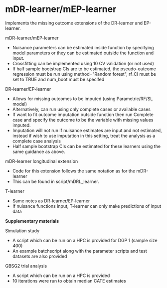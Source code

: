 # mDR-learner/mEP-learner
Implements the missing outcome extensions of the DR-learner and EP-learner. 

mDR-learner/mEP-learner
  - Nuisance parameters can be estimated inside function by specifying model
    parameters or they can be estimated outside the function and input. 
  - Crossfitting can be implemented using 10 CV validation (or not used)
  - If half sample bootstrap CIs are to be estimated, the pseudo-outcome regression
    must be run using method="Random forest", rf_CI must be set to TRUE and num_boot must be specifed 
    

DR-learner/EP-learner
  - Allows for missing outcomes to be imputed (using Parametric/RF/SL model)
  - Alternatively, can run using only complete cases or available cases 
  - If want to fit outcome imputation outside function then run Complete case 
    and specify the outcome to be the variable with missing values imputed. 
  - Imputation will not run if nuisance estimates are input and not estimated,
    instead if wish to use imputation in this setting, treat the analysis as a 
    complete case analysis 
  - Half sample bootstrap CIs can be estimated for these learners using the same guidance as above. 
    

mDR-learner longitudinal extension
  - Code for this extension follows the same notation as for the mDR-learner
  - This can be found in script/mDRL_learner.

T-learner
  - Same notes as DR-learner/EP-learner
  - If nuisance functions input, T-learner can only make predictions of input data 



**Supplementary materials**

Simulation study
  - A script which can be run on a HPC is provided for DGP 1 (sample size 400)
  - An example batchscript along with the parameter scripts and test datasets are also provided

GBSG2 trial analysis
  - A script which can be run on a HPC is provided 
  - 10 iterations were run to obtain median CATE estimates
